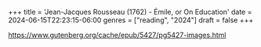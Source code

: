 +++
title = 'Jean-Jacques Rousseau (1762) - Émile, or On Education'
date = 2024-06-15T22:23:15-06:00
genres = ["reading", "2024"]
draft = false
+++

https://www.gutenberg.org/cache/epub/5427/pg5427-images.html
